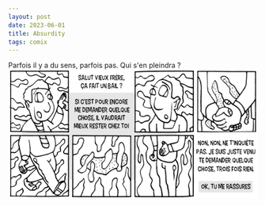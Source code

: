 ```yaml
---
layout: post
date: 2023-06-01
title: Absurdity
tags: comix
---
```

Parfois il y a du sens, parfois pas.
Qui s'en pleindra ?
![Absurdity](../assets/img/strip1.png)
 

